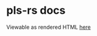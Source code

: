 # pls-rs docs
Viewable as rendered HTML [here](https://cdn.rawgit.com/nabijaczleweli/pls-rs/doc/pls/index.html)
